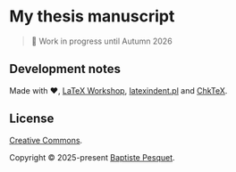 # My thesis manuscript

> 🚧 Work in progress until Autumn 2026

## Development notes

Made with ❤️, [LaTeX Workshop](https://marketplace.visualstudio.com/items?itemName=James-Yu.latex-workshop), [latexindent.pl](https://github.com/cmhughes/latexindent.pl) and [ChkTeX](https://www.nongnu.org/chktex/).

## License

[Creative Commons](LICENSE).

Copyright © 2025-present [Baptiste Pesquet](https://bpesquet.fr).
